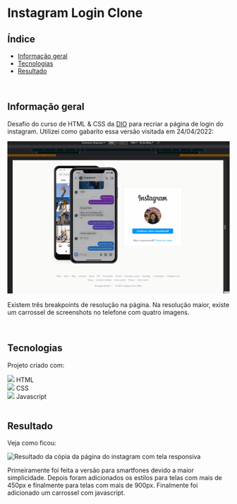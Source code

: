 # Instagram Login Clone

## Índice

* [Informação geral](#informação-geral)
* [Tecnologias](#tecnologias)
* [Resultado](#resultado)

<br>

## Informação geral

Desafio do curso de HTML & CSS da [DIO](https://www.dio.me/) para recriar a página de login do instagram. Utilizei como gabarito essa versão visitada em 24/04/2022: 

![Demonstração da página do Instagram](./assets/images/readme/gabarito.gif)

Existem três breakpoints de resolução na página. Na resolução maior, existe um carrossel de screenshots no telefone com quatro imagens.

<br>	

## Tecnologias

Projeto criado com:

<div><img src="https://cdn.jsdelivr.net/gh/devicons/devicon/icons/html5/html5-plain-wordmark.svg" width=30px/> HTML</div>
<div><img src="https://cdn.jsdelivr.net/gh/devicons/devicon/icons/css3/css3-plain-wordmark.svg" width=30px/> CSS</div>
<div><img src="https://cdn.jsdelivr.net/gh/devicons/devicon/icons/javascript/javascript-plain.svg" width=30px/> Javascript</div>

<br>

## Resultado

Veja como ficou:

![Resultado da cópia da página do instagram com tela responsiva](./assets/images/readme/resultado.gif)

Primeiramente foi feita a versão para smartfones devido a maior simplicidade. Depois foram adicionados os estilos para telas com mais de 450px e finalmente para telas com mais de 900px. Finalmente foi adicionado um carrossel com javascript.
